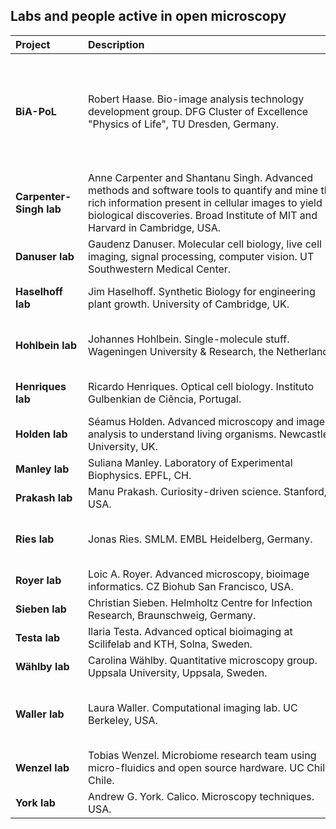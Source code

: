 ## Labs and people active in open microscopy

| <div style="width:100px">Project</div>  | <div style="width:400px">Description</div> | <div style="width:100px">Resources</div>
| :---| :--- | :---
| **BiA-PoL** | Robert Haase. Bio-image analysis technology development group. DFG Cluster of Excellence "Physics of Life", TU Dresden, Germany. | [Homepage](https://physics-of-life.tu-dresden.de/bia), [Blog](https://biapol.github.io/blog/), [Open source code](https://github.com/biapol), [Teaching materials (slides)](https://f1000research.com/gateways/neubias?n0=text&v0=robert+Haase&o0=&selectedDomain=slides), [Teaching materials (videos)](https://youtube.com/haesleinhuepf)
| **Carpenter-Singh lab** |Anne Carpenter and Shantanu Singh. Advanced methods and software tools to quantify and mine the rich information present in cellular images to yield biological discoveries. Broad Institute of MIT and Harvard in Cambridge, USA. | [Homepage](https://carpenter-singh-lab.broadinstitute.org), [Open science](https://carpenter-singh-lab.broadinstitute.org/community-organizingopen-science)
| **Danuser lab** |Gaudenz Danuser. Molecular cell biology, live cell imaging, signal processing, computer vision. UT Southwestern Medical Center. | [Homepage](https://www.utsouthwestern.edu/labs/danuser/), [Software](https://www.utsouthwestern.edu/labs/danuser/software/), [GitHub](https://github.com/DanuserLab)
| **Haselhoff lab** |Jim Haselhoff. Synthetic Biology for engineering plant growth. University of Cambridge, UK. | [Homepage](https://haseloff.plantsci.cam.ac.uk), [Microscopy](https://haseloff.plantsci.cam.ac.uk/imaging/index.html), [GitHub](https://github.com/HaseloffLab)
| **Hohlbein lab** |Johannes Hohlbein. Single-molecule stuff. Wageningen University & Research, the Netherlands.| [Homepage](https://jhohlbein.com/), [Open Science](https://jhohlbein.com/openscience/), [GitHub](https://github.com/HohlbeinLab)
| **Henriques lab** |Ricardo Henriques. Optical cell biology. Instituto Gulbenkian de Ciência, Portugal.| [Homepage](https://henriqueslab.github.io/), [Resources](https://henriqueslab.github.io/resources/), [GitHub](https://github.com/HenriquesLab)
| **Holden lab** |Séamus Holden. Advanced microscopy and image analysis to understand living organisms. Newcastle University, UK.| [Homepage](https://blogs.ncl.ac.uk/holdenlab/), [GitHub](https://github.com/HoldenLab)
| **Manley lab** |Suliana Manley. Laboratory of Experimental Biophysics. EPFL, CH.| [Homepage](https://www.epfl.ch/labs/leb/), [Software](https://www.epfl.ch/labs/leb/software/)
| **Prakash lab** |Manu Prakash. Curiosity-driven science. Stanford, USA.| [Homepage](https://web.stanford.edu/group/prakash-lab/cgi-bin/labsite/), [GitHub](https://github.com/PrakashLab)
| **Ries lab** |Jonas Ries. SMLM. EMBL Heidelberg, Germany. | [Homepage](https://rieslab.de), [Software](https://rieslab.de#software), [Resources](https://rieslab.de/#resources), [GitHub](https://github.com/ries-lab)
| **Royer lab** |Loic A. Royer. Advanced microscopy, bioimage informatics. CZ Biohub San Francisco, USA.| [Homepage](https://www.royerlab.org/), [GitHub](https://github.com/royerlab)
| **Sieben lab** |Christian Sieben. Helmholtz Centre for Infection Research, Braunschweig, Germany.| [Homepage](https://nanoinfection.org/contact), [GitHub](https://github.com/christian-7)
| **Testa lab** |Ilaria Testa. Advanced optical bioimaging at Scilifelab and KTH, Solna, Sweden.| [Homepage](http://www.testalab.org), [Tools](http://www.testalab.org/tools.php)
| **Wählby lab** |Carolina Wählby. Quantitative microscopy group. Uppsala University, Uppsala, Sweden.| [Homepage](http://user.it.uu.se/~cli05194/index.html), [GitHub](https://github.com/wahlby-lab)
| **Waller lab** |Laura Waller. Computational imaging lab. UC Berkeley, USA.| [Homepage](https://www.laurawaller.com/), [Optics-Fun](https://www.laurawaller.com/optics-fun/), [Open Source](https://www.laurawaller.com/opensource/), [GitHub](https://github.com/Waller-Lab)
| **Wenzel lab** |Tobias Wenzel. Microbiome research team using micro-fluidics and open source hardware. UC Chile, Chile.| [Homepage](https://wenzel-lab.github.io), [GitHub](https://github.com/MakerTobey)
| **York lab** |Andrew G. York. Calico. Microscopy techniques. USA. | [Homepage](https://andrewgyork.github.io/), [GitHub](https://github.com/AndrewGYork)
